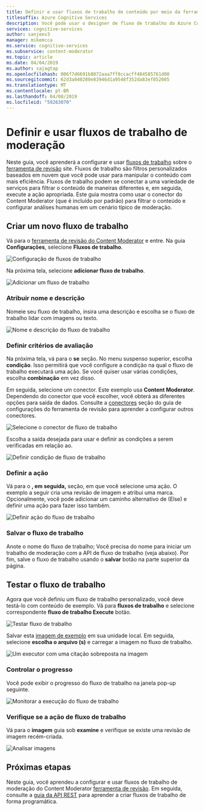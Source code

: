 ```yaml
---
title: Definir e usar fluxos de trabalho de conteúdo por meio da ferramenta de revisão - Content Moderator
titlesuffix: Azure Cognitive Services
description: Você pode usar o designer de fluxo de trabalho do Azure Content Moderator para definir limites com base em suas políticas de conteúdo e fluxos de trabalho personalizados.
services: cognitive-services
author: sanjeev3
manager: mikemcca
ms.service: cognitive-services
ms.subservice: content-moderator
ms.topic: article
ms.date: 04/04/2019
ms.author: sajagtap
ms.openlocfilehash: 006f7d6691b8872aaa7ff8ccacff484585761d00
ms.sourcegitcommit: 62d3a040280e83946d1a9548f352da83ef852085
ms.translationtype: MT
ms.contentlocale: pt-BR
ms.lasthandoff: 04/08/2019
ms.locfileid: "59263070"
---
```

# <a name="define-and-use-moderation-workflows"></a>Definir e usar fluxos de trabalho de moderação

Neste guia, você aprenderá a configurar e usar [fluxos de trabalho](../review-api.md#workflows) sobre o [ferramenta de revisão](https://contentmoderator.cognitive.microsoft.com) site. Fluxos de trabalho são filtros personalizados baseados em nuvem que você pode usar para manipular o conteúdo com mais eficiência. Fluxos de trabalho podem se conectar a uma variedade de serviços para filtrar o conteúdo de maneiras diferentes e, em seguida, execute a ação apropriada. Este guia mostra como usar o conector do Content Moderator (que é incluído por padrão) para filtrar o conteúdo e configurar análises humanas em um cenário típico de moderação.

## <a name="create-a-new-workflow"></a>Criar um novo fluxo de trabalho

Vá para o [ferramenta de revisão do Content Moderator](https://contentmoderator.cognitive.microsoft.com/) e entre. Na guia **Configurações**, selecione **Fluxos de trabalho**.

![Configuração de fluxos de trabalho](images/2-workflows-0.png)

Na próxima tela, selecione **adicionar fluxo de trabalho**.

![Adicionar um fluxo de trabalho](images/2-workflows-1.png)

### <a name="assign-a-name-and-description"></a>Atribuir nome e descrição

Nomeie seu fluxo de trabalho, insira uma descrição e escolha se o fluxo de trabalho lidar com imagens ou texto.

![Nome e descrição do fluxo de trabalho](images/image-workflow-create.PNG)

### <a name="define-evaluation-criteria"></a>Definir critérios de avaliação

Na próxima tela, vá para o **se** seção. No menu suspenso superior, escolha **condição**. Isso permitirá que você configure a condição na qual o fluxo de trabalho executará uma ação. Se você quiser usar várias condições, escolha **combinação** em vez disso. 

Em seguida, selecione um conector. Este exemplo usa **Content Moderator**. Dependendo do conector que você escolher, você obterá as diferentes opções para saída de dados. Consulte a [conectores](./configure.md#connectors) seção do guia de configurações do ferramenta de revisão para aprender a configurar outros conectores.

![Selecione o conector de fluxo de trabalho](images/image-workflow-connect-to.PNG)

Escolha a saída desejada para usar e definir as condições a serem verificadas em relação ao.

![Definir condição de fluxo de trabalho](images/image-workflow-condition.PNG)

### <a name="define-the-action"></a>Definir a ação

Vá para o **, em seguida,** seção, em que você selecione uma ação. O exemplo a seguir cria uma revisão de imagem e atribui uma marca. Opcionalmente, você pode adicionar um caminho alternativo de (Else) e definir uma ação para fazer isso também.

![Definir ação do fluxo de trabalho](images/image-workflow-action.PNG)

### <a name="save-the-workflow"></a>Salvar o fluxo de trabalho

Anote o nome do fluxo de trabalho; Você precisa do nome para iniciar um trabalho de moderação com a API de fluxo de trabalho (veja abaixo). Por fim, salve o fluxo de trabalho usando o **salvar** botão na parte superior da página.

## <a name="test-the-workflow"></a>Testar o fluxo de trabalho

Agora que você definiu um fluxo de trabalho personalizado, você deve testá-lo com conteúdo de exemplo. Vá para **fluxos de trabalho** e selecione correspondente **fluxo de trabalho Execute** botão.

![Testar fluxo de trabalho](images/image-workflow-execute.PNG)

Salvar esta [imagem de exemplo](https://moderatorsampleimages.blob.core.windows.net/samples/sample2.jpg) em sua unidade local. Em seguida, selecione **escolha o arquivo (s)** e carregar a imagem no fluxo de trabalho.

![Um executor com uma citação sobreposta na imagem](images/sample-text.jpg)

### <a name="track-progress"></a>Controlar o progresso

Você pode exibir o progresso do fluxo de trabalho na janela pop-up seguinte.

![Monitorar a execução do fluxo de trabalho](images/image-workflow-job.PNG)

### <a name="verify-workflow-action"></a>Verifique se a ação de fluxo de trabalho

Vá para o **imagem** guia sob **examine** e verifique se existe uma revisão de imagem recém-criada.

![Analisar imagens](images/image-workflow-review.PNG)

## <a name="next-steps"></a>Próximas etapas

Neste guia, você aprendeu a configurar e usar fluxos de trabalho de moderação do Content Moderator [ferramenta de revisão](https://contentmoderator.cognitive.microsoft.com). Em seguida, consulte a [guia da API REST](../try-review-api-workflow.md) para aprender a criar fluxos de trabalho de forma programática.
